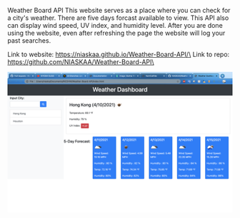 Weather Board API
This website serves as a place where you can check for a city's weather. There are five days forcast available to view.
This API also can display wind speed, UV index, and humidity level. 
After you are done using the website, even after refreshing the page the website will log your past searches. 

Link to website: https://niaskaa.github.io/Weather-Board-API/\
Link to repo: https://github.com/NIASKAA/Weather-Board-API\

![alt text](screenshot/Demo.png "Demo")